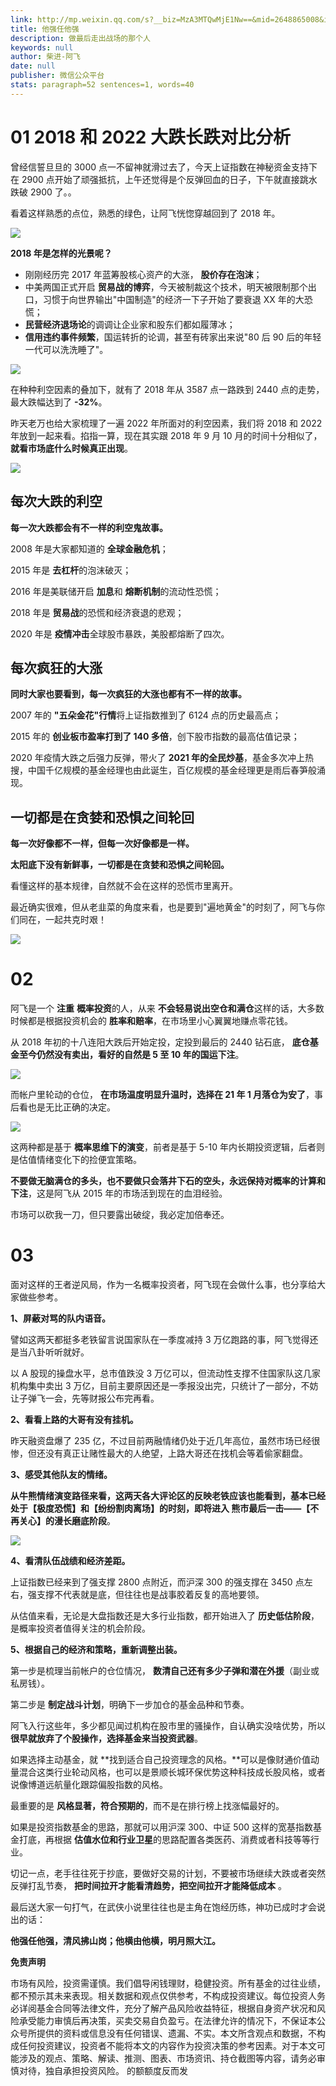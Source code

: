 ```yaml
---
link: http://mp.weixin.qq.com/s?__biz=MzA3MTQwMjE1Nw==&mid=2648865008&idx=1&sn=1ef4b766ecba9d562884b6f5091b2d80&chksm=8738cf32b04f4624656f32c20e2af5dcf446249e480b6673d877f0e54e11e3923a81da275488#rd
title: 他强任他强
description: 做最后走出战场的那个人
keywords: null
author: 柴进-阿飞
date: null
publisher: 微信公众平台
stats: paragraph=52 sentences=1, words=40
---
```


# 01 2018 和 2022 大跌长跌对比分析

曾经信誓旦旦的 3000 点一不留神就滑过去了，今天上证指数在神秘资金支持下在 2900 点开始了顽强抵抗，上午还觉得是个反弹回血的日子，下午就直接跳水跌破 2900 了。。

看着这样熟悉的点位，熟悉的绿色，让阿飞恍惚穿越回到了 2018 年。

![](https://mmbiz.qpic.cn/mmbiz_jpg/AIlSPIN5ZkhAJZGXN1oHb36BWeuQH69A4iaO3Qmwr7E2MbOFQQOmOeZF4LZtuHTAZ2rx4rxvLHlIk3TzAnEW4SA/640?wx_fmt=jpeg&wxfrom=5&wx_lazy=1&wx_co=1)

**2018 年是怎样的光景呢？**

- 刚刚经历完 2017 年蓝筹股核心资产的大涨， **股价存在泡沫**；
- 中美两国正式开启 **贸易战的博弈**，今天被制裁这个技术，明天被限制那个出口，习惯于向世界输出"中国制造"的经济一下子开始了要衰退 XX 年的大恐慌；
- **民营经济退场论**的调调让企业家和股东们都如履薄冰；
- **信用违约事件频繁**，国运转折的论调，甚至有砖家出来说"80 后 90 后的年轻一代可以洗洗睡了"。

![](https://mmbiz.qpic.cn/mmbiz_png/AIlSPIN5ZkhAJZGXN1oHb36BWeuQH69Acx7fg5APY8onqHEI8yVtE68btD6ssjkeOlqhV2mCoUQSibMWjo12fTQ/640?wx_fmt=png&wxfrom=5&wx_lazy=1&wx_co=1)

在种种利空因素的叠加下，就有了 2018 年从 3587 点一路跌到 2440 点的走势，最大跌幅达到了 **-32%**。

昨天老万也给大家梳理了一遍 2022 年所面对的利空因素，我们将 2018 和 2022 年放到一起来看。掐指一算，现在其实跟 2018 年 9 月 10 月的时间十分相似了， **就看市场底什么时候真正出现**。

![](https://mmbiz.qpic.cn/mmbiz_png/AIlSPIN5ZkhAJZGXN1oHb36BWeuQH69AWrPJ3dZ39SWTx1VibKuLIfzoWTUSyhys6DcJPMkQMCXPTO67jUDAELA/640?wx_fmt=png&wxfrom=5&wx_lazy=1&wx_co=1)

## 每次大跌的利空

**每一次大跌都会有不一样的利空鬼故事。**

2008 年是大家都知道的 **全球金融危机**；

2015 年是 **去杠杆**的泡沫破灭；

2016 年是美联储开启 **加息**和 **熔断机制**的流动性恐慌；

2018 年是 **贸易战**的恐慌和经济衰退的悲观；

2020 年是 **疫情冲击**全球股市暴跌，美股都熔断了四次。

## 每次疯狂的大涨

**同时大家也要看到，每一次疯狂的大涨也都有不一样的故事。**

2007 年的 **"五朵金花"行情**将上证指数推到了 6124 点的历史最高点；

2015 年的 **创业板市盈率打到了 140 多倍**，创下股市指数的最高估值记录；

2020 年疫情大跌之后强力反弹，带火了 **2021 年的全民炒基**，基金多次冲上热搜，中国千亿规模的基金经理也由此诞生，百亿规模的基金经理更是雨后春笋般涌现。

## 一切都是在贪婪和恐惧之间轮回

**每一次好像都不一样，但每一次好像都是一样。**

**太阳底下没有新鲜事，一切都是在贪婪和恐惧之间轮回。**

看懂这样的基本规律，自然就不会在这样的恐慌市里离开。

最近确实很难，但从老韭菜的角度来看，也是要到"遍地黄金"的时刻了，阿飞与你们同在，一起共克时艰！

![](https://mmbiz.qpic.cn/mmbiz_jpg/AIlSPIN5ZkhAJZGXN1oHb36BWeuQH69AKZ9a4lW8SkSGeh2LtdQ395j6RwpNbXLoBrkibAWdsOVwB6liaOSwUWwg/640?wx_fmt=jpeg&wxfrom=5&wx_lazy=1&wx_co=1)

# 02

阿飞是一个 **注重** **概率投资**的人，从来 **不会轻易说出空仓和满仓**这样的话，大多数时候都是根据投资机会的 **胜率和赔率**，在市场里小心翼翼地赚点零花钱。

从 2018 年初的十八连阳大跌后开始定投，定投到最后的 2440 钻石底， **底仓基金至今仍然没有卖出，看好的自然是 5 至 10 年的国运下注**。

![](https://mmbiz.qpic.cn/mmbiz_jpg/AIlSPIN5ZkhAJZGXN1oHb36BWeuQH69AiaRBNLhXLjdtNbWqtlzLrP2vZiaaSJqB7t3ib09RjXic1Fia8w8JDEicyrDg/640?wx_fmt=jpeg&wxfrom=5&wx_lazy=1&wx_co=1)

而帐户里轮动的仓位， **在市场温度明显升温时，选择在 21 年 1 月落仓为安了**，事后看也是无比正确的决定。

![](https://mmbiz.qpic.cn/mmbiz_jpg/AIlSPIN5ZkhAJZGXN1oHb36BWeuQH69ADr3QBkluYibDmdxgQOYvTyzRecicSrhrc2qs9EEvKQQBupudzJaxKMJg/640?wx_fmt=jpeg&wxfrom=5&wx_lazy=1&wx_co=1)

这两种都是基于 **概率思维下的演变**，前者是基于 5-10 年内长期投资逻辑，后者则是估值情绪变化下的捡便宜策略。

**不要做无脑满仓的多头，也不要做只会落井下石的空头，永远保持对概率的计算和** **下注**，这是阿飞从 2015 年的市场活到现在的血泪经验。

市场可以砍我一刀，但只要露出破绽，我必定加倍奉还。

# 03

面对这样的王者逆风局，作为一名概率投资者，阿飞现在会做什么事，也分享给大家做些参考。

**1、屏蔽对骂的队内语音。**

譬如这两天都挺多老铁留言说国家队在一季度减持 3 万亿跑路的事，阿飞觉得还是当八卦听听就好。

以 A 股现的操盘水平，总市值跌没 3 万亿可以，但流动性支撑不住国家队这几家机构集中卖出 3 万亿，目前主要原因还是一季报没出完，只统计了一部分，不妨让子弹飞一会，先等财报公布完再看。

**2、看看上路的大哥有没有挂机。**

昨天融资盘爆了 235 亿，不过目前两融情绪仍处于近几年高位，虽然市场已经很惨，但还没有真正让赌性最大的人绝望，上路大哥还在找机会等着偷家翻盘。

**3、感受其他队友的情绪。**

**从牛熊情绪演变路径来看，这两天各大评论区的反映老铁应该也能看到，基本已经处于【极度恐慌】和【纷纷割肉离场】的时刻，即将进入 熊市最后一击——【不再关心】的漫长磨底阶段**。

![](https://mmbiz.qpic.cn/mmbiz_png/AIlSPIN5ZkhAJZGXN1oHb36BWeuQH69Aw8MKrlZLp1pBVPdDSzrnPrLwLCOH5icpicxR5DLUSMg8nhK8Qt7hdsiag/640?wx_fmt=png&wxfrom=5&wx_lazy=1&wx_co=1)

**4、看清队伍战绩和经济差距。**

上证指数已经来到了强支撑 2800 点附近，而沪深 300 的强支撑在 3450 点左右，强支撑不代表就是底，但往往也是战事胶着反复的高地要领。

从估值来看，无论是大盘指数还是大多行业指数，都开始进入了 **历史低估阶段**，是概率投资者值得关注的机会阶段。

**5、根据自己的经济和策略，重新调整出装。**

第一步是梳理当前帐户的仓位情况， **数清自己还有多少子弹和潜在外援**（副业或私房钱）。

第二步是 **制定战斗计划**，明确下一步加仓的基金品种和节奏。

阿飞入行这些年，多少都见闻过机构在股市里的骚操作，自认确实没啥优势，所以 **很早就放弃了个股操作，选择基金来当投资武器**。

如果选择主动基金，就 **找到适合自己投资理念的风格。**可以是像财通价值动量混合这类行业轮动风格，也可以是景顺长城环保优势这种科技成长股风格，或者说像博道远航量化跟踪偏股指数的风格。

最重要的是 **风格显著，符合预期的**，而不是在排行榜上找涨幅最好的。

如果是投资指数基金的思路，那就可以用沪深 300、中证 500 这样的宽基指数基金打底，再根据 **估值水位和行业卫星**的思路配置各类医药、消费或者科技等等行业。

切记一点，老手往往死于抄底，要做好交易的计划，不要被市场继续大跌或者突然反弹打乱节奏， **把时间拉开才能看清趋势，把空间拉开才能降低成本** 。

最后送大家一句打气，在武侠小说里往往也是主角在饱经历练，神功已成时才会说出的话：

**他强任他强，清风拂山岗；他横由他横，明月照大江。**

**免责声明**

市场有风险，投资需谨慎。我们倡导闲钱理财，稳健投资。所有基金的过往业绩，都不预示其未来表现。相关数据和观点仅供参考，不构成投资建议。每位投资人务必详阅基金合同等法律文件，充分了解产品风险收益特征，根据自身资产状况和风险承受能力审慎后再决策，买卖交易自负盈亏。在法律允许的情况下，不保证本公众号所提供的资料或信息没有任何错误、遗漏、不实。本文所含观点和数据，不构成任何投资建议，投资者不能将本文的内容作为投资决策的参考因素。对于本文可能涉及的观点、策略、解读、推测、图表、市场资讯、持仓截图等内容，请务必审慎对待，独自承担投资风险。
的额额度反而发

